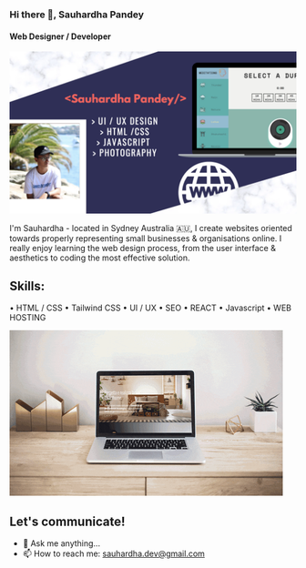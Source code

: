 ### Hi there 👋, Sauhardha Pandey
#### Web Designer / Developer

![Web Designer / Developer](https://github.com/Sauhardha/Sauhardha/blob/main/Screen%20Shot%202022-04-04%20at%202.57.31%20pm.png?raw=true)


I'm Sauhardha - located in Sydney Australia 🇦🇺, I create websites oriented towards properly representing small businesses & organisations online. I really enjoy learning the web design process, from the user interface & aesthetics to coding the most effective solution. 

## Skills: 
• HTML / CSS
• Tailwind CSS
• UI / UX
• SEO
• REACT
• Javascript
• WEB HOSTING

![Web Designer / Developer](https://github.com/Sauhardha/Sauhardha/blob/main/giphy.gif?raw=true)



## Let's communicate!

- 💬 Ask me anything...
- 📫 How to reach me: sauhardha.dev@gmail.com



